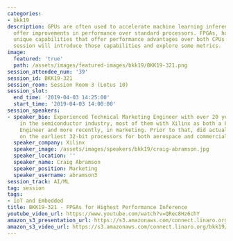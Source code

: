 ```yaml
---
categories:
- bkk19
description: GPUs are often used to accelerate machine learning inference as they
  offer improvements in performance over standard processors. FPGAs, however, have
  unique capabilities that offer performance advantages over both CPUs and GPUs. This
  session will introduce those capabilities and explore some metrics.
image:
  featured: 'true'
  path: /assets/images/featured-images/bkk19/BKK19-321.png
session_attendee_num: '39'
session_id: BKK19-321
session_room: Session Room 3 (Lotus 10)
session_slot:
  end_time: '2019-04-03 14:25:00'
  start_time: '2019-04-03 14:00:00'
session_speakers:
- speaker_bio: Experienced Technical Marketing Engineer with over 20 years experience
    in the semiconductor industry, most of them with Xilinx as both a Field Application
    Engineer and more recently, in marketing. Prior to that, did actual embedded design
    on the earliest 32-bit processors for both aerospace and commercial applications.
  speaker_company: Xilinx
  speaker_image: /assets/images/speakers/bkk19/craig-abramson.jpg
  speaker_location: ''
  speaker_name: Craig Abramson
  speaker_position: Marketing
  speaker_username: abramson3
session_track: AI/ML
tag: session
tags:
- IoT and Embedded
title: BKK19-321 - FPGAs for Highest Performance Inference
youtube_video_url: https://www.youtube.com/watch?v=QRec8Hz6chY
amazon_s3_presentation_url: https://s3.amazonaws.com/connect.linaro.org/bkk19/presentations/bkk19-321.pdf
amazon_s3_video_url: https://s3.amazonaws.com/connect.linaro.org/bkk19/videos/bkk19-321.mp4
---
```

